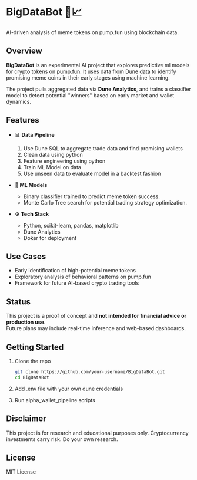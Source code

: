 # BigDataBot 🧠📈  
AI-driven analysis of meme tokens on pump.fun using blockchain data.

## Overview

**BigDataBot** is an experimental AI project that explores predictive ml models for crypto tokens on [pump.fun](https://pump.fun/). 
It uses data from [Dune](https://dune.com/) data to identify promising meme coins in their early stages using machine learning.

The project pulls aggregated data via **Dune Analytics**, and trains a classifier model to detect potential "winners" based on early market and wallet dynamics.

## Features

- 📊 **Data Pipeline**  
  1. Use Dune SQL to aggregate trade data and find promising wallets
  2. Clean data using python 
  3. Feature engineering using python
  4. Train ML Model on data 
  5. Use unseen data to evaluate model in a backtest fashion 

- 🧠 **ML Models**  
  - Binary classifier trained to predict meme token success.
  - Monte Carlo Tree search for potential trading strategy optimization.

- ⚙️ **Tech Stack**
  - Python, scikit-learn, pandas, matplotlib
  - Dune Analytics
  - Doker for deployment

## Use Cases

- Early identification of high-potential meme tokens
- Exploratory analysis of behavioral patterns on pump.fun
- Framework for future AI-based crypto trading tools

## Status

This project is a proof of concept and **not intended for financial advice or production use**.  
Future plans may include real-time inference and web-based dashboards.

## Getting Started

1. Clone the repo  
   ```bash
   git clone https://github.com/your-username/BigDataBot.git
   cd BigDataBot
   ```

2. Add .env file with your own dune credentials
3. Run alpha_wallet_pipeline scripts

## Disclaimer

This project is for research and educational purposes only. Cryptocurrency investments carry risk.
Do your own research.

## License

MIT License
